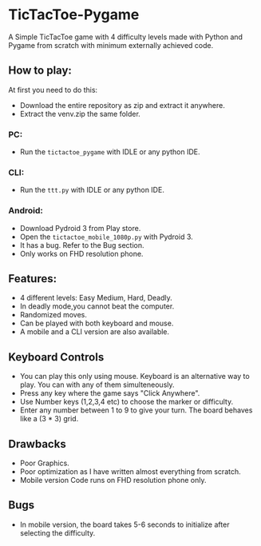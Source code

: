 # TicTacToe-Pygame
A Simple TicTacToe game with 4 difficulty levels made with Python and Pygame from scratch with minimum externally achieved code.

## How to play:
At first you need to do this:
- Download the entire repository as zip and extract it anywhere.
- Extract the venv.zip the same folder.
### PC:
- Run the `tictactoe_pygame` with IDLE or any python IDE.
### CLI:
- Run the `ttt.py` with IDLE or any python IDE.
### Android:
- Download Pydroid 3 from Play store.
- Open the `tictactoe_mobile_1080p.py` with Pydroid 3.
- It has a bug. Refer to the Bug section.
- Only works on FHD resolution phone.

## Features:
- 4 different levels: Easy Medium, Hard, Deadly.  
- In deadly mode,you cannot beat the computer.  
- Randomized moves.  
- Can be played with both keyboard and mouse.  
- A mobile and a CLI version are also available.  

## Keyboard Controls
- You can play this only using mouse. Keyboard is an alternative way to play. You can with any of them simulteneously.
- Press any key where the game says "Click Anywhere".
- Use Number keys (1,2,3,4 etc) to choose the marker or difficulty.
- Enter any number between 1 to 9 to give your turn. The board behaves like a (3 * 3) grid.

## Drawbacks
- Poor Graphics.
- Poor optimization as I have written almost everything from scratch.
- Mobile version Code runs on FHD resolution phone only.

## Bugs
- In mobile version, the board takes 5-6 seconds to initialize after selecting the difficulty.

